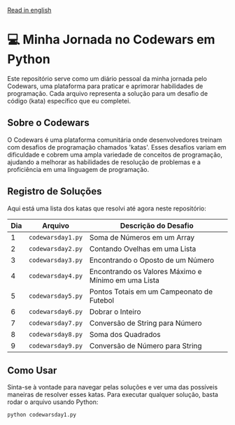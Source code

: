 [Read in english](README.md)

# 💻 Minha Jornada no Codewars em Python

Este repositório serve como um diário pessoal da minha jornada pelo Codewars, uma plataforma para praticar e aprimorar habilidades de programação. Cada arquivo representa a solução para um desafio de código (kata) específico que eu completei.

## Sobre o Codewars

O Codewars é uma plataforma comunitária onde desenvolvedores treinam com desafios de programação chamados 'katas'. Esses desafios variam em dificuldade e cobrem uma ampla variedade de conceitos de programação, ajudando a melhorar as habilidades de resolução de problemas e a proficiência em uma linguagem de programação.

## Registro de Soluções

Aqui está uma lista dos katas que resolvi até agora neste repositório:

| Dia | Arquivo              | Descrição do Desafio                                   |
|-----|----------------------|--------------------------------------------------------|
| 1   | `codewarsday1.py`    | Soma de Números em um Array                            |
| 2   | `codewarsday2.py`    | Contando Ovelhas em uma Lista                          |
| 3   | `codewarsday3.py`    | Encontrando o Oposto de um Número                      |
| 4   | `codewarsday4.py`    | Encontrando os Valores Máximo e Mínimo em uma Lista    |
| 5   | `codewarsday5.py`    | Pontos Totais em um Campeonato de Futebol              |
| 6   | `codewarsday6.py`    | Dobrar o Inteiro                                       |
| 7   | `codewarsday7.py`    | Conversão de String para Número                        |
| 8   | `codewarsday8.py`    | Soma dos Quadrados                                     |
| 9   | `codewarsday9.py`    | Conversão de Número para String                        |

## Como Usar

Sinta-se à vontade para navegar pelas soluções e ver uma das possíveis maneiras de resolver esses katas. Para executar qualquer solução, basta rodar o arquivo usando Python:

```sh
python codewarsday1.py
```
